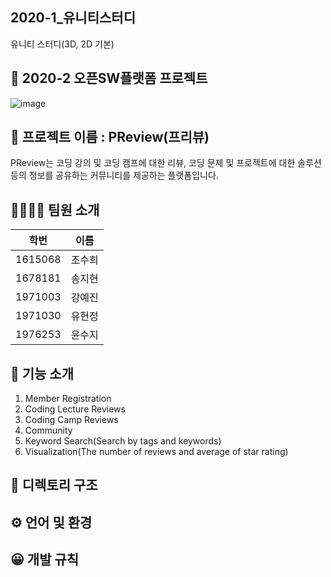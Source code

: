 ## 2020-1_유니티스터디
유니티 스터디(3D, 2D 기본)

## 🎈 2020-2 오픈SW플랫폼 프로젝트

![image](https://user-images.githubusercontent.com/67186222/99812142-6e8a3f80-2b89-11eb-9aed-367acc3ca66b.png)

## 📖 프로젝트 이름 : PReview(프리뷰)
PReview는 코딩 강의 및 코딩 캠프에 대한 리뷰, 코딩 문제 및 프로젝트에 대한 솔루션 등의 정보를 공유하는 커뮤니티를 제공하는 플랫폼입니다.


## 👨‍👩‍👦‍👦 팀원 소개
|학번|이름|
|------|---|
|1615068|조수희|
|1678181|송지현|
|1971003|강예진|
|1971030|유현정|
|1976253|윤수지|


## 📲 기능 소개
1. Member Registration
2. Coding Lecture Reviews
3. Coding Camp Reviews
4. Community
5. Keyword Search(Search by tags and keywords)
6. Visualization(The number of reviews and average of star rating)


## 📁 디렉토리 구조


## ⚙️ 언어 및 환경


## 😀 개발 규칙

